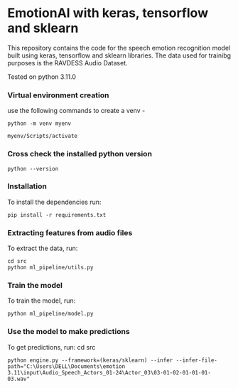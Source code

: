 # EmotionAI with keras, tensorflow and sklearn

This repository contains the code for the speech emotion recognition model built using keras, tensorflow and sklearn libraries. The data used for trainibg purposes is the RAVDESS Audio Dataset.

Tested on python 3.11.0
### Virtual environment creation
use the following commands to create a venv -
```
python -m venv myenv
```
```
myenv/Scripts/activate
```

### Cross check the installed python version
```
python --version
```

### Installation
To install the dependencies run:
```
pip install -r requirements.txt
```

### Extracting features from audio files
To extract the data, run:
```
cd src
python ml_pipeline/utils.py
```

### Train the model
To train the model, run:
```
python ml_pipeline/model.py
```

### Use the model to make predictions
To get predictions, run:
cd src 
```
python engine.py --framework=(keras/sklearn) --infer --infer-file-path="C:\Users\DELL\Documents\emotion 3.11\input\Audio_Speech_Actors_01-24\Actor_03\03-01-02-01-01-01-03.wav"
```
